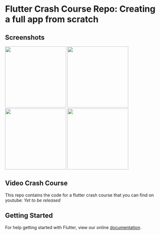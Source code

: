 # Flutter Crash Course Repo: Creating a full app from scratch

## Screenshots
<img src="https://raw.githubusercontent.com/bramvbilsen/Flutter-Quiz-Preview-App/master/screenshots/Screenshot_1519245085.png" width="200"> <img src="https://raw.githubusercontent.com/bramvbilsen/Flutter-Quiz-Preview-App/master/screenshots/Screenshot_1519245074.png" width="200"> <img src="https://raw.githubusercontent.com/bramvbilsen/Flutter-Quiz-Preview-App/master/screenshots/Screenshot_1519245082.png" width="200"> <img src="https://raw.githubusercontent.com/bramvbilsen/Flutter-Quiz-Preview-App/master/screenshots/Screenshot_1519244338.png" width="200">

## Video Crash Course
This repo contains the code for a flutter crash course that you can find on youtube: *Yet to be released*

## Getting Started

For help getting started with Flutter, view our online
[documentation](http://flutter.io/).
